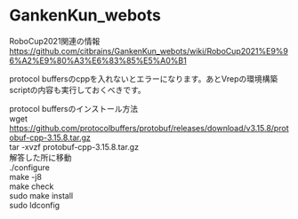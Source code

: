 # GankenKun_webots

RoboCup2021関連の情報
https://github.com/citbrains/GankenKun_webots/wiki/RoboCup2021%E9%96%A2%E9%80%A3%E6%83%85%E5%A0%B1  

protocol buffersのcppを入れないとエラーになります。あとVrepの環境構築scriptの内容も実行しておくべきです。

protocol buffersのインストール方法  
wget https://github.com/protocolbuffers/protobuf/releases/download/v3.15.8/protobuf-cpp-3.15.8.tar.gz  
tar -xvzf protobuf-cpp-3.15.8.tar.gz  
解答した所に移動  
./configure  
make -j8  
make check  
sudo make install  
sudo ldconfig  
